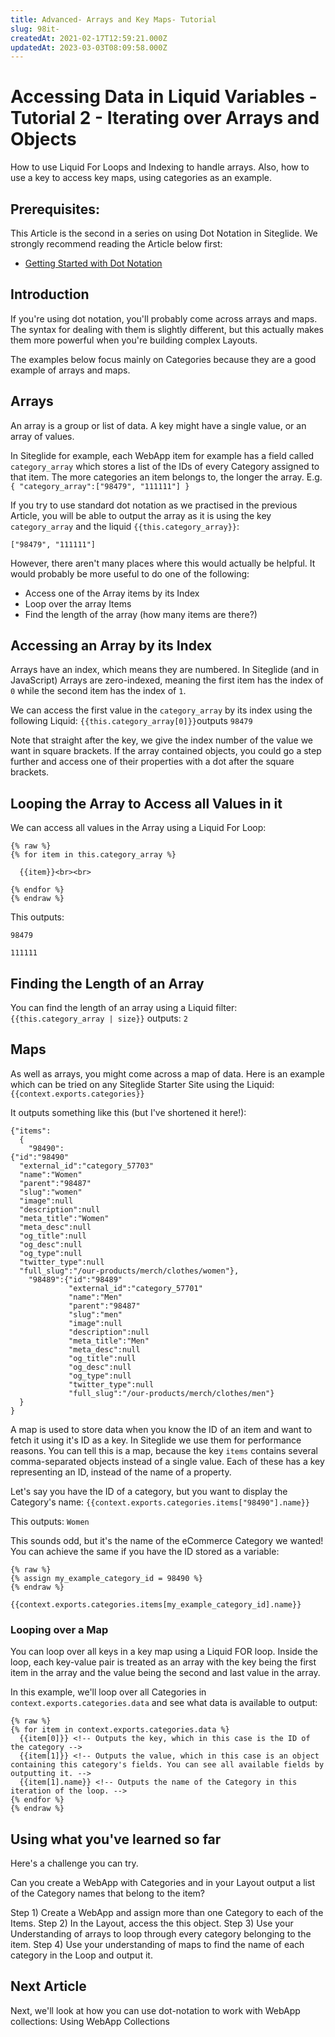 ```yaml
---
title: Advanced- Arrays and Key Maps- Tutorial
slug: 98it-
createdAt: 2021-02-17T12:59:21.000Z
updatedAt: 2023-03-03T08:09:58.000Z
---
```


# Accessing Data in Liquid Variables - Tutorial 2 - Iterating over Arrays and Objects

How to use Liquid For Loops and Indexing to handle arrays. Also, how to use a key to access key maps, using categories as an example.

## Prerequisites:

This Article is the second in a series on using Dot Notation in Siteglide. We strongly recommend reading the Article below first:

* [Getting Started with Dot Notation](https://developers.siteglide.com/tutorial)

## Introduction

If you're using dot notation, you'll probably come across arrays and maps. The syntax for dealing with them is slightly different, but this actually makes them more powerful when you're building complex Layouts.

The examples below focus mainly on Categories because they are a good example of arrays and maps.

## Arrays

An array is a group or list of data. A key might have a single value, or an array of values.

In Siteglide for example, each WebApp item for example has a field called `category_array` which stores a list of the IDs of every Category assigned to that item. The more categories an item belongs to, the longer the array. E.g. `{ "category_array":["98479", "111111"] }`

If you try to use standard dot notation as we practised in the previous Article, you will be able to output the array as it is using the key `category_array` and the liquid `{{this.category_array}}`:

`["98479", "111111"]`

However, there aren't many places where this would actually be helpful. It would probably be more useful to do one of the following:

* Access one of the Array items by its Index
* Loop over the array Items
* Find the length of the array (how many items are there?)

## Accessing an Array by its Index

Arrays have an index, which means they are numbered. In Siteglide (and in JavaScript) Arrays are zero-indexed, meaning the first item has the index of `0` while the second item has the index of `1`.

We can access the first value in the `category_array` by its index using the following Liquid: `{{this.category_array[0]}}`outputs `98479`

Note that straight after the key, we give the index number of the value we want in square brackets. If the array contained objects, you could go a step further and access one of their properties with a dot after the square brackets.

## Looping the Array to Access all Values in it

We can access all values in the Array using a Liquid For Loop:

```liquid
{% raw %}
{% for item in this.category_array %}

  {{item}}<br><br>

{% endfor %}
{% endraw %}

```

This outputs:

```liquid
98479

111111

```

## Finding the Length of an Array

You can find the length of an array using a Liquid filter: `{{this.category_array | size}}` outputs: `2`

## Maps

As well as arrays, you might come across a map of data. Here is an example which can be tried on any Siteglide Starter Site using the Liquid: `{{context.exports.categories}}`

It outputs something like this (but I've shortened it here!):

```liquid
{"items":
  {
    "98490":
{"id":"98490"
  "external_id":"category_57703"
  "name":"Women"
  "parent":"98487"
  "slug":"women"
  "image":null
  "description":null
  "meta_title":"Women"
  "meta_desc":null
  "og_title":null
  "og_desc":null
  "og_type":null
  "twitter_type":null
  "full_slug":"/our-products/merch/clothes/women"},
    "98489":{"id":"98489"
             "external_id":"category_57701"
             "name":"Men"
             "parent":"98487"
             "slug":"men"
             "image":null
             "description":null
             "meta_title":"Men"
             "meta_desc":null
             "og_title":null
             "og_desc":null
             "og_type":null
             "twitter_type":null
             "full_slug":"/our-products/merch/clothes/men"}
  }
}

```

A map is used to store data when you know the ID of an item and want to fetch it using it's ID as a key. In Siteglide we use them for performance reasons. You can tell this is a map, because the key `items` contains several comma-separated objects instead of a single value. Each of these has a key representing an ID, instead of the name of a property.

Let's say you have the ID of a category, but you want to display the Category's name: `{{context.exports.categories.items["98490"].name}}`

This outputs: `Women`

This sounds odd, but it's the name of the eCommerce Category we wanted! You can achieve the same if you have the ID stored as a variable:

```liquid
{% raw %}
{% assign my_example_category_id = 98490 %}
{% endraw %}

{{context.exports.categories.items[my_example_category_id].name}}

```

### Looping over a Map

You can loop over all keys in a key map using a Liquid FOR loop. Inside the loop, each key-value pair is treated as an array with the key being the first item in the array and the value being the second and last value in the array.

In this example, we'll loop over all Categories in `context.exports.categories.data` and see what data is available to output:

```liquid
{% raw %}
{% for item in context.exports.categories.data %}
  {{item[0]}} <!-- Outputs the key, which in this case is the ID of the category -->
  {{item[1]}} <!-- Outputs the value, which in this case is an object containing this category's fields. You can see all available fields by outputting it. -->
  {{item[1].name}} <!-- Outputs the name of the Category in this iteration of the loop. -->
{% endfor %}
{% endraw %}
```

## Using what you've learned so far

Here's a challenge you can try.

Can you create a WebApp with Categories and in your Layout output a list of the Category names that belong to the item?

Step 1) Create a WebApp and assign more than one Category to each of the Items. Step 2) In the Layout, access the this object. Step 3) Use your Understanding of arrays to loop through every category belonging to the item. Step 4) Use your understanding of maps to find the name of each category in the Loop and output it.

## Next Article

Next, we'll look at how you can use dot-notation to work with WebApp collections: Using WebApp Collections
